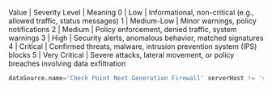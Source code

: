 Value | Severity Level | Meaning
0 | Low | Informational, non-critical (e.g., allowed traffic, status messages)
1 | Medium-Low | Minor warnings, policy notifications
2 | Medium | Policy enforcement, denied traffic, system warnings
3 | High | Security alerts, anomalous behavior, matched signatures
4 | Critical | Confirmed threats, malware, intrusion prevention system (IPS) blocks
5 | Very Critical | Severe attacks, lateral movement, or policy breaches involving data exfiltration

```sql
dataSource.name='Check Point Next Generation Firewall' serverHost != 'scalyr-metalog' rule_name='Implied Rule ' service_id='echo-request' icmp_type=8 evidences\[0\].dst_endpoint.ip in('8.8.8.8', '8.8.4.4' )
```


